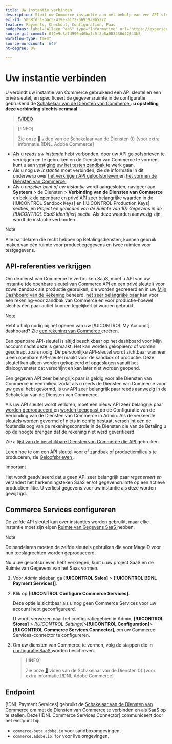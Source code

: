 ```yaml
---
title: Uw instantie verbinden
description: Sluit uw Commerce-instantie aan met behulp van een API-sleutel en een persoonlijke sleutel en geef de gegevensruimte op in de configuratie.
exl-id: 5038fd31-bac5-419e-a172-66919a9b5272
feature: Payments, Checkout, Configuration, Paas
badgePaas: label="Alleen PaaS" type="Informative" url="https://experienceleague.adobe.com/nl/docs/commerce/user-guides/product-solutions" tooltip="Is alleen van toepassing op Adobe Commerce op Cloud-projecten (door Adobe beheerde PaaS-infrastructuur) en op projecten in het veld."
source-git-commit: 0f2e9c3a7d990a46bafc5f3b8a083436d42643b5
workflow-type: tm+mt
source-wordcount: '640'
ht-degree: 0%

---
```



# Uw instantie verbinden

U verbindt uw instantie van Commerce gebruikend een API sleutel en een privé sleutel, en specificeert de gegevensruimte in de configuratie gebruikend de [ Schakelaar van de Diensten van Commerce ](https://experienceleague.adobe.com/docs/commerce-merchant-services/user-guides/saas.html?lang=nl-NL). **u opstelling deze verbinding slechts eenmaal.**

>[!VIDEO](https://video.tv.adobe.com/v/3447835)

>[!INFO]
>
> Zie onze [&#128279;](https://experienceleague.adobe.com/docs/commerce-learn/tutorials/admin/adobe-commerce-services/configure-adobe-commerce-services-connector.html?lang=nl-NL) video van de Schakelaar van de Diensten 0&rbrace; &lbrace;voor extra informatie.[!DNL Adobe Commerce] 

* Als u *reeds uw instantie* hebt verbonden, door uw API geloofsbrieven te verkrijgen en te gebruiken en de Diensten van Commerce te vormen, kunt u aan [ vestiging uw het testen zandbak ](https://experienceleague.adobe.com/docs/commerce-merchant-services/payment-services/get-started/sandbox.html?lang=nl-NL) te werk gaan.
* Als u nog *uw instantie* moet verbinden, zie de informatie in dit onderwerp over [ het verkrijgen API geloofsbrieven ](#obtain-api-credentials) en [ het vormen de Diensten van Commerce ](#configure-commerce-services).
* Als u *onzeker bent of uw instantie* wordt aangesloten, navigeer aan **Systeem** > de Diensten > **Verbinding van de Diensten van Commerce** en bekijk de openbare en privé API zeer belangrijke waarden in de [!UICONTROL Sandbox Keys] en [!UICONTROL Production Keys] secties, en *Project* en *gebieden van de Ruimte van 10&rbrace; Gegevens in de [!UICONTROL SaaS Identifier] sectie.* Als deze waarden aanwezig zijn, wordt de instantie verbonden.

>[!NOTE]
>
>Alle handelaren die recht hebben op Betalingsdiensten, kunnen gebruik maken van één ruimte voor productiegegevens en twee ruimten voor testgegevens.

## API-referenties verkrijgen

Om de dienst van Commerce te verbruiken SaaS, moet u API van uw instantie (de openbare sleutel van Commerce API en een privé sleutel) voor zowel zandbak als productie gebruiken, die worden gecreeerd en in uw [ Mijn Dashboard van de Rekening ](https://account.magento.com/customer/account/login) beheerd. [ het zeer belangrijke paar ](https://experienceleague.adobe.com/nl/docs/commerce-admin/config/services/saas) kan voor een rekening-voor zandbak van Commerce en voor productie-hoewel slechts één paar actief kunnen tegelijkertijd worden gebruikt.

>[!NOTE]
>
>Hebt u hulp nodig bij het openen van uw [!UICONTROL My Account] dashboard? Zie [ een rekening van Commerce ](https://experienceleague.adobe.com/nl/docs/commerce-admin/start/commerce-account/commerce-account-create) creëren.

Een openbare API-sleutel is altijd beschikbaar op het dashboard voor Mijn account nadat deze is gemaakt. Het kan worden gekopieerd of worden geschrapt zoals nodig. De persoonlijke API-sleutel wordt zichtbaar wanneer u een openbare API-sleutel maakt voor de sandbox of productie. Deze sleutel kan alleen worden gekopieerd of opgeslagen vanuit het dialoogvenster dat verschijnt en kan later niet worden geopend.

Een gegeven API zeer belangrijk paar is geldig voor alle Diensten van Commerce in een milieu, zodat als u reeds de Diensten van Commerce voor uw geval hebt gevormd, is uw API zeer belangrijk paar reeds aanwezig in de Schakelaar van de Diensten van Commerce.

Als uw API sleutel wordt verloren, moet een nieuw API zeer belangrijk paar [ worden geproduceerd ](https://experienceleague.adobe.com/docs/commerce-merchant-services/payment-services/get-started/connect.html?lang=nl-NL#generate-an-api-key-and-private-key) en [ worden toegepast ](https://experienceleague.adobe.com/docs/commerce-merchant-services/payment-services/get-started/connect.html?lang=nl-NL#configure-saas-project) op de Configuratie van de Verbinding van de Diensten van Commerce in Admin. Als de verkeerde sleutels worden gevormd of niets in config bestaat, verschijnt een de foutendialoog van de rekeningscontrole in de Diensten die van de Betaling u op de hoogte brengen dat de rekening niet werd geverifieerd.

Zie a [ lijst van de beschikbare Diensten van Commerce die API ](https://experienceleague.adobe.com/nl/docs/commerce-merchant-services/user-guides/integration-services/saas#availableservices) gebruiken.

Leren hoe te om een API sleutel voor of zandbak of productiemilieu&#39;s te produceren, zie [ Geloofsbrieven ](https://experienceleague.adobe.com/docs/commerce-merchant-services/user-guides/saas.html?lang=nl-NL#apikey).

>[!IMPORTANT]
>
>Het wordt geadviseerd dat u geen API zeer belangrijk paar *regenereert en* verandert het herkenningsteken SaaS en/of gegevensruimte op een actieve productiemilitie. U verliest gegevens voor uw instantie als deze worden gewijzigd.

## Commerce Services configureren

De zelfde API sleutel kan over instanties worden gebruikt, maar elke instantie moet zijn eigen [ Ruimte van Gegevens SaaS ](https://experienceleague.adobe.com/docs/commerce-merchant-services/user-guides/saas.html?lang=nl-NL#saasenv) hebben.

>[!NOTE]
>
>De handelaren moeten de zelfde sleutels gebruiken die voor MageID voor hun toeslagrechten worden geproduceerd.

Nu u uw geloofsbrieven hebt verkregen, kunt u uw project SaaS en de Ruimte van Gegevens van het Saas vormen.

1. Voor _Admin_ sidebar, ga **[!UICONTROL Sales]** > **[!UICONTROL [!DNL Payment Services]]**.
1. Klik op **[!UICONTROL Configure Commerce Services]**.

   Deze optie is zichtbaar als u nog geen Commerce Services voor uw account hebt geconfigureerd.

   U wordt verwezen naar het configuratiegebied in Admin, **[!UICONTROL Stores]** > _[!UICONTROL Settings]_>**[!UICONTROL Configuration]**>**[!UICONTROL Commerce Services Connector]**, om uw Commerce Services-connector te configureren.

1. Om uw diensten van Commerce te vormen, volg de stappen die in [ configuratie SaaS ](https://experienceleague.adobe.com/docs/commerce-merchant-services/user-guides/integration-services/saas.html?lang=nl-NL#saasenv) worden beschreven.

   >[!INFO]
   >
   > Zie onze [&#128279;](https://experienceleague.adobe.com/docs/commerce-learn/tutorials/admin/adobe-commerce-services/configure-adobe-commerce-services-connector.html?lang=nl-NL#configuration-faqs) video van de Schakelaar van de Diensten 0&rbrace; &lbrace;voor extra informatie.[!DNL Adobe Commerce] 

## Endpoint

[!DNL Payment Services] gebruikt de [ Schakelaar van de Diensten van Commerce ](https://experienceleague.adobe.com/docs/commerce-merchant-services/user-guides/saas.html?lang=nl-NL) om met de Diensten van Commerce te verbinden en als SaaS op te stellen. Deze [!DNL Commerce Services Connector] communiceert door het eindpunt bij:

* `commerce-beta.adobe.io` voor sandboxomgevingen.
* `commerce.adobe.io for` voor live omgevingen.
